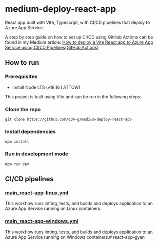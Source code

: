# medium-deploy-react-app
React app built with Vite, Typescript, with CI/CD pipelines that deploy to Azure App Service.

A step by step guide on how to set up CI/CD using GitHub Actions can be found in my Medium article: [How to deploy a Vite React app to Azure App Service using CI/CD Pipelines(GitHub Actions)](https://medium.com/@janesfrontenddiary/how-to-deploy-a-vite-react-app-to-azure-app-service-using-ci-cd-pipelines-github-actions-1cee30d49ab0)

## How to run
### Prerequisites
- Install Node LTS (v18.16.1 ATTOW)
  
This project is built using Vite and can be run in the following steps:
### Clone the repo
```
git clone https://github.com/d3v-g/medium-deploy-react-app
```
### Install dependencies
```
npm install
```
### Run in development mode
```
npm run dev
```

## CI/CD pipelines
### [main_react-app-linux.yml](.github/workflows/main_react-app-linux.yml)
This workflow runs linting, tests, and builds and deploys application to an Azure App Service running on Linux containers.

### [main_react-app-windows.yml](.github/workflows/main_react-app-windows.yml)
This workflow runs linting, tests, and builds and deploys application to an Azure App Service running on Windows containers.#   r e a c t - a p p - g y a n  
 